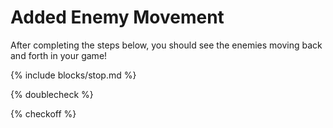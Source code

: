 # Added Enemy Movement

After completing the steps below, you should see the enemies moving back and forth in your game!

{% include blocks/stop.md %}

{% doublecheck %}

{% checkoff %}
